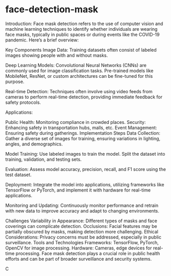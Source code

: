 # face-detection-mask
Introduction: Face mask detection refers to the use of computer vision and machine learning techniques to identify whether individuals are wearing face masks, typically in public spaces or during events like the COVID-19 pandemic. Here’s a brief overview:

Key Components
Image Data: Training datasets often consist of labeled images showing people with and without masks.

Deep Learning Models: Convolutional Neural Networks (CNNs) are commonly used for image classification tasks. Pre-trained models like MobileNet, ResNet, or custom architectures can be fine-tuned for this purpose.

Real-time Detection: Techniques often involve using video feeds from cameras to perform real-time detection, providing immediate feedback for safety protocols.

Applications:

Public Health: Monitoring compliance in crowded places.
Security: Enhancing safety in transportation hubs, malls, etc.
Event Management: Ensuring safety during gatherings.
Implementation Steps
Data Collection: Gather a diverse set of images for training, ensuring variations in lighting, angles, and demographics.

Model Training: Use labeled images to train the model. Split the dataset into training, validation, and testing sets.

Evaluation: Assess model accuracy, precision, recall, and F1 score using the test dataset.

Deployment: Integrate the model into applications, utilizing frameworks like TensorFlow or PyTorch, and implement it with hardware for real-time applications.

Monitoring and Updating: Continuously monitor performance and retrain with new data to improve accuracy and adapt to changing environments.

Challenges
Variability in Appearance: Different types of masks and face coverings can complicate detection.
Occlusions: Facial features may be partially obscured by masks, making detection more challenging.
Ethical Considerations: Privacy concerns must be addressed, especially in public surveillance.
Tools and Technologies
Frameworks: TensorFlow, PyTorch, OpenCV for image processing.
Hardware: Cameras, edge devices for real-time processing.
Face mask detection plays a crucial role in public health efforts and can be part of broader surveillance and security systems.






C
